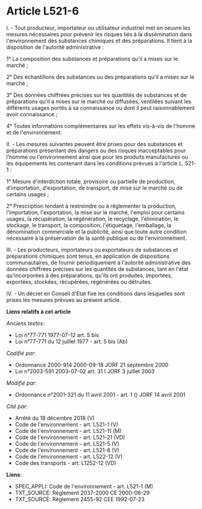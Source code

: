 # Article L521-6

I. - Tout producteur, importateur ou utilisateur industriel met en oeuvre les mesures nécessaires pour prévenir les risques
liés à la dissémination dans l'environnement des substances chimiques et des préparations. Il tient à la disposition de
l'autorité administrative :

1° La composition des substances et préparations qu'il a mises sur le marché ;

2° Des échantillons des substances ou des préparations qu'il a mises sur le marché ;

3° Des données chiffrées précises sur les quantités de substances et de préparations qu'il a mises sur le marché ou
diffusées, ventilées suivant les différents usages portés à sa connaissance ou dont il peut raisonnablement avoir
connaissance ;

4° Toutes informations complémentaires sur les effets vis-à-vis de l'homme et de l'environnement.

II. - Les mesures suivantes peuvent être prises pour des substances et préparations présentant des dangers ou des risques
inacceptables pour l'homme ou l'environnement ainsi que pour les produits manufacturés ou les équipements les contenant dans
les conditions prévues à l'article L. 521-1 :

1° Mesure d'interdiction totale, provisoire ou partielle de production, d'importation, d'exportation, de transport, de mise
sur le marché ou de certains usages ;

2° Prescription tendant à restreindre ou à réglementer la production, l'importation, l'exportation, la mise sur le marché,
l'emploi pour certains usages, la récupération, la régénération, le recyclage, l'élimination, le stockage, le transport, la
composition, l'étiquetage, l'emballage, la dénomination commerciale et la publicité, ainsi que toute autre condition
nécessaire à la préservation de la santé publique ou de l'environnement.

III. - Les producteurs, importateurs ou exportateurs de substances et préparations chimiques sont tenus, en application de
dispositions communautaires, de fournir périodiquement à l'autorité administrative des données chiffrées précises sur les
quantités de substances, tant en l'état qu'incorporées à des préparations, qu'ils ont produites, importées, exportées,
stockées, récupérées, régénérées ou détruites.

IV. - Un décret en Conseil d'Etat fixe les conditions dans lesquelles sont prises les mesures prévues au présent article.

**Liens relatifs à cet article**

_Anciens textes_:

  - Loi n°77-771 1977-07-12 art. 5 bis
  - Loi n°77-771 du 12 juillet 1977 - art. 5 bis (Ab)

_Codifié par_:

  - Ordonnance 2000-914 2000-09-18 JORF 21 septembre 2000
  - Loi n°2003-591 2003-07-02 art. 31 I JORF 3 juillet 2003

_Modifié par_:

  - Ordonnance n°2001-321 du 11 avril 2001 - art. 1 () JORF 14 avril 2001

_Cité par_:

  - Arrêté du 18 décembre 2018 (V)
  - Code de l'environnement - art. L521-1 (V)
  - Code de l'environnement - art. L521-11 (M)
  - Code de l'environnement - art. L521-21 (VD)
  - Code de l'environnement - art. L521-5 (V)
  - Code de l'environnement - art. L521-8 (V)
  - Code de l'environnement - art. L522-12 (V)
  - Code des transports - art. L1252-12 (VD)

**Liens**:

  - SPEC_APPLI: Code de l'environnement - art. L521-1 (M)
  - TXT_SOURCE: Règlement 2037-2000 CE 2000-06-29
  - TXT_SOURCE: Règlement 2455-92 CEE 1992-07-23
